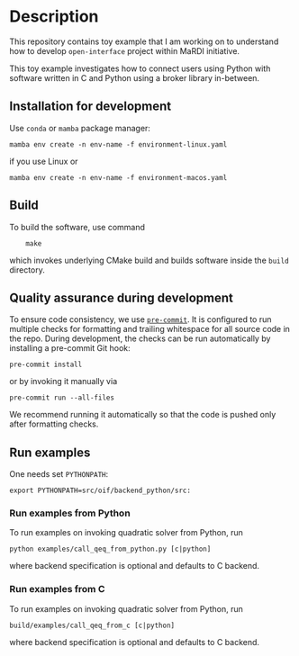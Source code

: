 # Description

This repository contains toy example that I am working on to understand
how to develop `open-interface` project within MaRDI initiative.

This toy example investigates how to connect users using Python with software
written in C and Python using a broker library in-between.


## Installation for development

Use `conda` or `mamba` package manager:
```shell
mamba env create -n env-name -f environment-linux.yaml
```
if you use Linux or
```shell
mamba env create -n env-name -f environment-macos.yaml
```

## Build

To build the software, use command
```shell
    make
```
which invokes underlying CMake build and builds software inside
the `build` directory.

## Quality assurance during development

To ensure code consistency, we use [`pre-commit`](https://pre-commit.com/).
It is configured to run multiple checks for formatting and trailing whitespace
for all source code in the repo.
During development, the checks can be run automatically by installing
a pre-commit Git hook:

    pre-commit install

or by invoking it manually via

    pre-commit run --all-files

We recommend running it automatically so that the code is pushed only after
formatting checks.

## Run examples

One needs set `PYTHONPATH`:
```shell
export PYTHONPATH=src/oif/backend_python/src:
```

### Run examples from Python

To run examples on invoking quadratic solver from Python, run
```shell
python examples/call_qeq_from_python.py [c|python]
```
where backend specification is optional and defaults to C backend.

### Run examples from C

To run examples on invoking quadratic solver from Python, run
```shell
build/examples/call_qeq_from_c [c|python]
```
where backend specification is optional and defaults to C backend.
